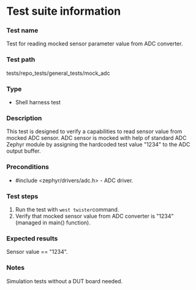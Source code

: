 # Test suite information

### Test name
Test for reading mocked sensor parameter value from ADC converter.

### Test path
tests/repo_tests/general_tests/mock_adc

### Type
- Shell harness test

### Description
This test is designed to verify a capabilities to read sensor value from mocked ADC sensor. ADC sensor is mocked with help of standard ADC Zephyr module by assigning the hardcoded test value "1234" to the ADC output buffer.

### Preconditions
- #include <zephyr/drivers/adc.h> - ADC driver.

### Test steps
1. Run the test with `west twister`command.
2. Verify that mocked sensor value from ADC converter is "1234" (managed in main() function).

### Expected results
Sensor value == "1234".

### Notes
Simulation tests without a DUT board needed.